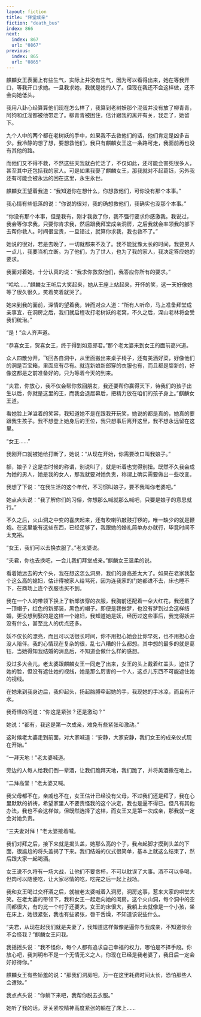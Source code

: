```yaml
---
layout: fiction
title: "拜堂成亲"
fiction: "death_bus"
index: 866
next:
  index: 867
  url: "0867"
previous:
  index: 865
  url: "0865"
---
```

麒麟女王表面上有些生气，实际上并没有生气，因为可以看得出来，她在等我开口，等我开口求她。一旦我求她，我就是她的人了。但现在我还不会这样做，还不会向她低头。

我用八卦心经算算他们现在怎么样了，我算到老树妖那个混蛋并没有放了柳青青，阿狗和红滢都被他带走了。柳青青被困住，估计跟我的离开有关，我走了，她留下。

九个人中的两个都在老树妖的手中，如果我不去救他们的话，他们肯定是凶多吉少。我冷静的想了想，要想救他们，我只有麒麟女王这一条路可走，我面前再也没有其他的路。

而他们又不得不救，不然这些天我就白忙活了，不仅如此，还可能会害死很多人，甚至其中还包括我的家人。可是如果我娶了麒麟女王，那我就对不起葛钰，另外我还有可能会被永远的困在这里，永生永世。

麒麟女王望着我道：“我知道你在想什么，你想救他们，可你没有那个本事。”

我心情有些低落的说：“你说的很对，我的确想救他们，我确实也没那个本事。”

“你没有那个本事，但是我有，刚才我救了你，我不强行要求你感激我。我说过，我会等你求我，只要你肯求我，然后跟我拜堂成亲洞房，之后我就会率领我的部下去帮你救人。时间很宝贵，一旦错过，就算你求我，我也救不了。”

她说的很对，若是去晚了，一切就都来不及了。我不能犹豫太长的时间，我要男人一点儿，我要当机立断。为了他们，为了世人，也为了我的家人，我决定答应她的要求。

我面对着她，十分认真的说：“我求你救救他们，我答应你所有的要求。”

“哈哈……”麒麟女王听后大笑起来，她从王座上站起来，开怀的笑，这一天好像她等了很久很久，笑着笑着就哭了。

她来到我的面前，深情的望着我，转而对众人道：“所有人听命，马上准备拜堂成亲事宜，在洞房之后，我们就启程攻打老树妖的老窝，不久之后，深山老林将会受我们统治。”

“是！”众人齐声道。

“恭喜女王，贺喜女王，终于得到如意郎君。”那个老太婆来到女王的面前高兴道。

众人四散分开，飞回各自洞中，从里面搬出来桌子椅子，还有美酒好菜，好像他们的洞是百宝箱，里面应有尽有。就连新娘新郎穿的衣服也有，而且都是崭新的，好像这都是之前准备好的，只为等着今天的到来。

“夫君，你放心，我不仅会帮你救回朋友，我还要帮你赢得天下，待我们的孩子出生以后，你就是这里的王，而我会退居幕后，把精力放在咱们的孩子身上。”麒麟女王道。

看她脸上洋溢着的笑容，我知道她不是在跟我开玩笑，她说的都是真的，她真的要跟我生孩子。我不想登上她身后的王位，我只想事后离开这里，我不想永远留在这里。

“女王……”

我刚开口就被她给打断了，她说：“从现在开始，你需要改口叫我娘子。”

额，娘子？这是古时候的称谓，别说叫了，就是听着也觉得别扭。既然不久我会成为她的男人，她是我的女人，那我就要对她负责，称谓上确实需要做出一些改变。

我想了下说：“在我生活的这个年代，不习惯叫娘子，要不我叫你老婆吧。”

她点点头说：“我了解你们的习俗，你想那么喊就那么喊吧，只要是娘子的意思就行。”

不久之后，火山洞之中变的喜庆起来，还有吹喇叭敲鼓打锣的，唯一缺少的就是鞭炮。在这里能有这些东西，已经足够了，我跟她的婚礼简单办办就行，毕竟时间不太充裕。

“女王，我们可以去换衣服了。”老太婆说。

“夫君，你也去换吧，一会儿我们拜堂成亲。”麒麟女王温柔的说。

看着她远去的大个头，我在想这怎么洞房，我们的身高差太大了。如果在老家我娶个这么高的媳妇，估计得被家人给骂死，因为连我家的门她都进不去，床也睡不下，在商场上连个衣服也买不到。

我在一个人的带领下换上了新郎该穿的衣服，我胸前还配着一朵大红花，我还戴了一顶帽子，红色的新郎装，黑色的帽子。即便是我做梦，也没有梦到过会这样结婚，更没想到娶的是这样一个媳妇，我知道她是妖，经历过这些事后，我觉得妖并没有什么，甚至比人的优点还多。

妖不仅长的漂亮，而且可以活很长时间，你不用担心她会比你早死，也不用担心会没人陪伴。我的心情现在复杂的很，乱七八糟的什么都想。其中想的最多的就是葛钰，当她得知我结婚的消息后，不知道会做什么样的感想。

没过多大会儿，老太婆跟麒麟女王一同走了出来，女王的头上戴着红盖头，遮住了她的脸，但没有遮住她的视线，她是那么厉害的一个人，这点儿东西不可能遮住她的视线。

在她来到我身边后，我仰起头，扬起胳膊牵起她的手，我现她的手冰凉，而且有汗水。

我奇怪的问道：“你这是紧张？还是激动？”

她说：“都有，我这是第一次成亲，难免有些紧张和激动。”

这时候老太婆走到前面，对大家喊道：“安静，大家安静，我们女王的成亲仪式现在开始。”

“一拜天地！”老太婆喊道。

旁边的人每人给我们倒一辈酒，让我们跪拜天地，我们跪了，并将美酒撒在地上。

“二拜高堂！”老太婆又喊。

我父母都不在，亲戚也不在，女王估计已经没有父母，不过我们还是拜了，我在心里默默的祈祷，希望家里人不要责怪我的这个决定，我也是逼不得已。但凡有其他办法，我也不会这样做，但既然选择了这样，而女王又是第一次成亲，那我就一定会对她负责。

“三夫妻对拜！”老太婆接着喊。

我们对拜之后，接下来就是揭头盖，她那么高的个子，我点起脚才摸到头盖的下面，很尴尬的将头盖揭了下来。我们结婚的仪式很简单，基本上就这么结束了，然后跟大家一起喝酒。

女王说不久将有一场大战，让他们不要贪杯，不可以耽误了大事。酒不可以多喝，但肉可以随便吃，让大家尽情的吃，吃完之后一起上战场。

我和女王喝过交杯酒之后，就被老太婆喊着入洞房，洞房这事，惹来大家的哄堂大笑。在老太婆的带领下，我和女王一起走向她的闺房。这个火山洞，每个洞中的空间都很大，有的比一个村子还要大。女王的床很大，我躺上去就像是一个小孩，坐在床上，她很紧张，我也有些紧张，唇干舌燥，不知道该说些什么。

“夫君，从现在起我们就是夫妻了，我知道这样做像是逼你与我成亲，不知道你会不会怪我？”麒麟女王问我。

我摇摇头说：“我不怪你，每个人都有追求自己幸福的权力，哪怕是不择手段。你放心吧，我刘明布不是一个无情无义之人，你现在已经是我老婆了，我日后一定会好好待你。”

麒麟女王有些娇羞的说：“那我们洞房吧，万一在这里耗费时间太长，恐怕那些人会遭殃。”

我点点头说：“你躺下来吧，我帮你脱去衣服。”

她听了我的话，牙关紧咬精神高度紧张的躺在了床上……